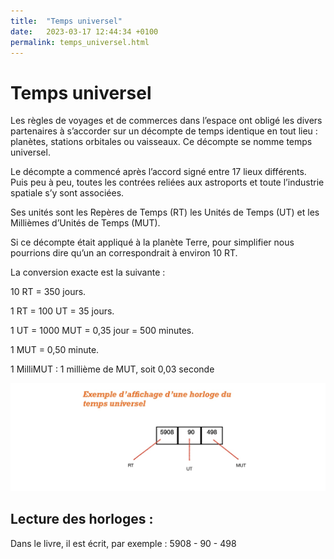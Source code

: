 ```yaml
---
title:  "Temps universel"
date:   2023-03-17 12:44:34 +0100
permalink: temps_universel.html
---
```

# Temps universel

Les règles de voyages et de commerces dans l’espace ont obligé les divers partenaires à s’accorder sur un décompte de temps identique en tout lieu : planètes, stations orbitales ou vaisseaux.
Ce décompte se nomme temps universel.


Le décompte a commencé après l’accord signé entre 17 lieux différents.
Puis peu à peu, toutes les contrées reliées aux astroports et toute l’industrie spatiale s’y sont associées.


Ses unités sont les Repères de Temps (RT) les Unités de Temps (UT) et les Millièmes d’Unités de Temps (MUT).


Si ce décompte était appliqué à la planète Terre, pour simplifier nous pourrions dire qu’un an correspondrait à environ 10 RT.


La conversion exacte est la suivante :


10 RT = 350 jours.

1 RT = 100 UT = 35 jours.

1 UT = 1000 MUT = 0,35 jour = 500 minutes.

1 MUT = 0,50 minute.

1 MilliMUT : 1 millième de MUT, soit 0,03 seconde

![Exemple affichage](assets/IMG_1696.jpeg)

## Lecture des horloges :
Dans le livre, il est écrit, par exemple : 5908 - 90 - 498
